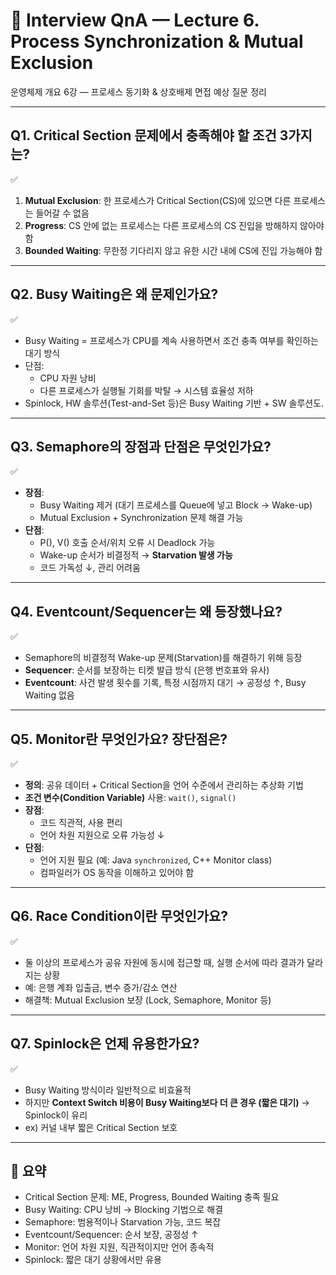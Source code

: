 # 🎤 Interview QnA — Lecture 6. Process Synchronization & Mutual Exclusion

운영체제 개요 6강 — 프로세스 동기화 & 상호배제 면접 예상 질문 정리

---

## Q1. Critical Section 문제에서 충족해야 할 조건 3가지는?

✅

1. **Mutual Exclusion**: 한 프로세스가 Critical Section(CS)에 있으면 다른 프로세스는 들어갈 수 없음
2. **Progress**: CS 안에 없는 프로세스는 다른 프로세스의 CS 진입을 방해하지 않아야 함
3. **Bounded Waiting**: 무한정 기다리지 않고 유한 시간 내에 CS에 진입 가능해야 함

---

## Q2. Busy Waiting은 왜 문제인가요?

✅

-   Busy Waiting = 프로세스가 CPU를 계속 사용하면서 조건 충족 여부를 확인하는 대기 방식
-   단점:
    -   CPU 자원 낭비
    -   다른 프로세스가 실행될 기회를 박탈 → 시스템 효율성 저하
-   Spinlock, HW 솔루션(Test-and-Set 등)은 Busy Waiting 기반 + SW 솔루션도.

---

## Q3. Semaphore의 장점과 단점은 무엇인가요?

✅

-   **장점**:
    -   Busy Waiting 제거 (대기 프로세스를 Queue에 넣고 Block → Wake-up)
    -   Mutual Exclusion + Synchronization 문제 해결 가능
-   **단점**:
    -   P(), V() 호출 순서/위치 오류 시 Deadlock 가능
    -   Wake-up 순서가 비결정적 → **Starvation 발생 가능**
    -   코드 가독성 ↓, 관리 어려움

---

## Q4. Eventcount/Sequencer는 왜 등장했나요?

✅

-   Semaphore의 비결정적 Wake-up 문제(Starvation)를 해결하기 위해 등장
-   **Sequencer**: 순서를 보장하는 티켓 발급 방식 (은행 번호표와 유사)
-   **Eventcount**: 사건 발생 횟수를 기록, 특정 시점까지 대기 → 공정성 ↑, Busy Waiting 없음

---

## Q5. Monitor란 무엇인가요? 장단점은?

✅

-   **정의**: 공유 데이터 + Critical Section을 언어 수준에서 관리하는 추상화 기법
-   **조건 변수(Condition Variable)** 사용: `wait()`, `signal()`
-   **장점**:
    -   코드 직관적, 사용 편리
    -   언어 차원 지원으로 오류 가능성 ↓
-   **단점**:
    -   언어 지원 필요 (예: Java `synchronized`, C++ Monitor class)
    -   컴파일러가 OS 동작을 이해하고 있어야 함

---

## Q6. Race Condition이란 무엇인가요?

✅

-   둘 이상의 프로세스가 공유 자원에 동시에 접근할 때, 실행 순서에 따라 결과가 달라지는 상황
-   예: 은행 계좌 입출금, 변수 증가/감소 연산
-   해결책: Mutual Exclusion 보장 (Lock, Semaphore, Monitor 등)

---

## Q7. Spinlock은 언제 유용한가요?

✅

-   Busy Waiting 방식이라 일반적으로 비효율적
-   하지만 **Context Switch 비용이 Busy Waiting보다 더 큰 경우 (짧은 대기)** → Spinlock이 유리
-   ex) 커널 내부 짧은 Critical Section 보호

---

## 📝 요약

-   Critical Section 문제: ME, Progress, Bounded Waiting 충족 필요
-   Busy Waiting: CPU 낭비 → Blocking 기법으로 해결
-   Semaphore: 범용적이나 Starvation 가능, 코드 복잡
-   Eventcount/Sequencer: 순서 보장, 공정성 ↑
-   Monitor: 언어 차원 지원, 직관적이지만 언어 종속적
-   Spinlock: 짧은 대기 상황에서만 유용
